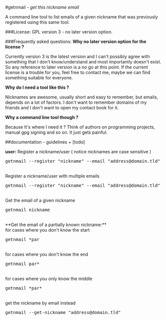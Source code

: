 #getnmail - _get this nickname email_

A command line tool to list emails of a given nickname that was previously
registered using this same tool.

###License: GPL version 3 - no later version option.

###Frequently asked questions:
**Why no later version option for the license ?**

Currently version 3 is the latest version and I can't possibly agree with something
that I don't know/understand and most importantly doesn't exist. So any reference to later version is a no go at this point. If the current license is a trouble for you, feel free to contact me, maybe we can find something suitable for everyone.

**Why do I need a tool like this ?**

Nicknames are awesome, usually short and easy to remember, but emails, depends on a lot of factors.
I don't want to remember domains of my friends and I don't want to open my contact book for it.


**Why a command line tool though ?**

Because It's where I need it ? Think of authors on programming projects,
manual gpg signing and so on. It just gets painful.


##documentation - guidelines + [todo]

**user:**
Register a nickname/user ( notice nicknames are case sensitive )
<pre>
getnmail --register "nickname" --email "address@domain.tld"
</pre>
<br/>
Register a nickname/user with multiple emails
<pre>
getnmail --register "nickname" --email "address@domain.tld" "address2@domain.tld" "address3@domain.tld"
</pre>
<br/>
Get the email of a given nickname 
<pre>
getnmail nickname
</pre>
<br/>
**Get the email of a partially known nickname:**
<br/>
for cases where you don't know the start
<pre>
getnmail *par
</pre>
<br/>
for cases where you don't know the end
<pre>
getnmail par*
</pre>
<br/>
for cases where you only know the middle
<pre>
getnmail *par*
</pre>
<br/>
get the nickname by email instead
<pre>
getnmail --get-nickname "address@domain.tld"
</pre>

